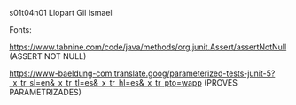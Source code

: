 s01t04n01 Llopart Gil Ismael

Fonts:

https://www.tabnine.com/code/java/methods/org.junit.Assert/assertNotNull (ASSERT NOT NULL)

https://www-baeldung-com.translate.goog/parameterized-tests-junit-5?_x_tr_sl=en&_x_tr_tl=es&_x_tr_hl=es&_x_tr_pto=wapp (PROVES PARAMETRIZADES)


